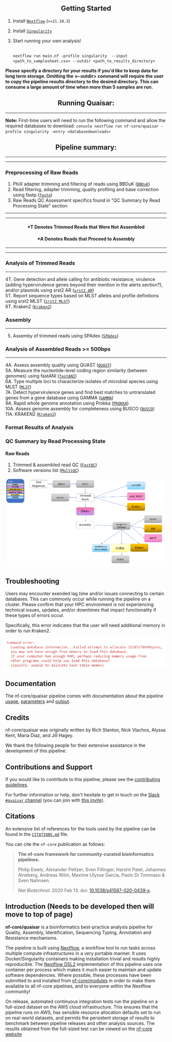 ## <div align="center"> Getting Started</div>

1. Install [`Nextflow`](https://www.nextflow.io/docs/latest/getstarted.html#installation) (`>=21.10.3`)

2. Install [`Singularity`](https://www.sylabs.io/guides/3.0/user-guide/)

4. Start running your own analysis!

    <!-- TODO nf-core: Update the example "typical command" below used to run the pipeline -->

    ```console

    nextflow run main.nf -profile singularity  --input <path_to_samplesheet.csv> --outdir <path_to_results_directory>

    ```

**Please specify a directory for your results if you'd like to keep data for long term storage. Omitting the <--outdir> command will require the user to copy the pipeline results directory to the desired directory. This can consume a large amount of time when more than 5 samples are run.**
## <div align="center">Running Quaisar:</div>
-------------------------------------------------------------------------------------------------------------------------------------------------------
**Note:** First-time users will need to run the following command and allow the required databases to download:
    ```console
    nextflow run nf-core/quaisar -profile singularity -entry <databasedownloads>
    ```

## <div align="center">Pipeline summary:</div>
-------------------------------------------------------------------------------------------------------------------------------------------------------
<!-- TODO nf-core: Fill in short bullet-pointed list of the default steps in the pipeline -->
-------------------------------------------------------------------------------------------------------------------------------------------------------
### Preprocessing of Raw Reads
1. PhiX adapter trimming and filtering of reads using BBDuK ([`BBDuK`](https://github.com/BioInfoTools/BBMap))
2. Read filtering, adapter trimming, quality profiling and base correction using fastp ([`fastp`](https://github.com/OpenGene/fastp))
3. Raw Reads QC Assessment specifics found in "QC Summary by Read Processing State" section

--------------------------------------------------------------------------------------------------------------------------------------------------------
--------------------------------------------------------------------------------------------------------------------------------------------------------
#### <div align="center">*T Denotes Trimmed Reads that Were Not Assembled</div>
#### <div align="center">*A Denotes Reads that Proceed to Assembly</div>
--------------------------------------------------------------------------------------------------------------------------------------------------------
--------------------------------------------------------------------------------------------------------------------------------------------------------

### Analysis of Trimmed Reads
--------------------------------------------------------------------------------------------------------------------------------------------------------
4T. Gene detection and allele calling for antibiotic resistance, virulence (adding hypervirulence genes beyond their mention in the alerts section?), and/or plasmids using srst2 AR ([`srst2 AR`](https://github.com/katholt/srst2)) <br>
5T. Report sequence types based on MLST alleles and profile definitions using srst2 MLST ([`srst2 MLST`](https://github.com/katholt/srst2)) <br>
6T. Kraken2 ([`Kraken2`](https://github.com/nf-core/modules/tree/master/modules/kraken2/kraken2))<br>

### Assembly
--------------------------------------------------------------------------------------------------------------------------------------------------------
5. Assemby of trimmed reads using SPAdes ([`SPAdes`](https://github.com/ablab/spades))<br>
### Analysis of Assembled Reads >= 500bps
--------------------------------------------------------------------------------------------------------------------------------------------------------
4A. Assess assembly quality using QUAST ([`QUAST`](https://github.com/ablab/quast)) <br>
5A. Measure the nucleotide-level coding region similarity (between genomes) using fastANI ([`fastANI`](https://github.com/ParBLiSS/FastANI))<br>
6A. Type multiple loci to characterize isolates of microbial species using MLST ([`MLST`](https://github.com/tseemann/mlst))<br>
7A. Detect hypervirulence genes and find best matches to untranslated genes from a gene database using GAMMA ([`GAMMA`](https://github.com/rastanton/GAMMA))<br>
9A. Rapid whole genome annotation using Prokka ([`PROKKA`](https://github.com/tseemann/prokka))<br>
10A. Assess genome assembly for completeness using BUSCO ([`BUSCO`](https://busco.ezlab.org/))<br>
11A. KRAKEN2 ([`Kraken2`](https://github.com/nf-core/modules/tree/master/modules/kraken2/kraken2))<br>



<!-- Add conditional statement to workflow nf files to differentiate-->
### Format Results of Analysis

### QC Summary by Read Processing State

<!-- TODO nf-core: Fill in short bullet-pointed list of the default steps in the pipeline -->
#### Raw Reads
1. Trimmed & assembled read QC ([`FastQC`](https://www.bioinformatics.babraham.ac.uk/projects/fastqc/))<br>
2. Software versions list ([`MultiQC`](http://multiqc.info/))

![Workflow](docs/images/coreWF.PNG)
## Troubleshooting
Users may encounter exended lag time and/or issues connecting to certain databases. This can commonly occur while running the
pipeline on a cluster. Please confirm that your HPC environment is not experiencing technical issues, updates, and/or downtimes
that impact functionality if these types of errors occur.

Specifically, this error indicates that the user will need additional memory in order to run Kraken2.

![Workflow](docs/images/k2_error.PNG)
## Documentation


The nf-core/quaisar pipeline comes with documentation about the pipeline [usage](https://nf-co.re/quaisar/usage), [parameters](https://nf-co.re/quaisar/parameters) and [output](https://nf-co.re/quaisar/output).

## Credits

nf-core/quaisar was originally written by Rich Stanton, Nick Vlachos, Alyssa Kent, Maria Diaz, and Jill Hagey.


We thank the following people for their extensive assistance in the development of this pipeline:

<!-- TODO nf-core: If applicable, make list of people who have also contributed -->

## Contributions and Support

If you would like to contribute to this pipeline, please see the [contributing guidelines](.github/CONTRIBUTING.md).

For further information or help, don't hesitate to get in touch on the [Slack `#quaisar` channel](https://nfcore.slack.com/channels/quaisar) (you can join with [this invite](https://nf-co.re/join/slack)).


## Citations

<!-- TODO nf-core: Add citation for pipeline after first release. Uncomment lines below and update Zenodo doi and badge at the top of this file. -->

<!-- If you use  nf-core/quaisar for your analysis, please cite it using the following doi: [10.5281/zenodo.XXXXXX](https://doi.org/10.5281/zenodo.XXXXXX) -->


<!-- TODO nf-core: Add bibliography of tools and data used in your pipeline -->
An extensive list of references for the tools used by the pipeline can be found in the [`CITATIONS.md`](CITATIONS.md) file.

You can cite the `nf-core` publication as follows:

> **The nf-core framework for community-curated bioinformatics pipelines.**
>
> Philip Ewels, Alexander Peltzer, Sven Fillinger, Harshil Patel, Johannes Alneberg, Andreas Wilm, Maxime Ulysse Garcia, Paolo Di Tommaso & Sven Nahnsen.
>
> _Nat Biotechnol._ 2020 Feb 13. doi: [10.1038/s41587-020-0439-x](https://dx.doi.org/10.1038/s41587-020-0439-x).


## Introduction (Needs to be developed then will move to top of page)

<!-- TODO nf-core: Write a 1-2 sentence summary of what data the pipeline is for and what it does -->

**nf-core/quaisar** is a bioinformatics best-practice analysis pipeline for Quality, Assembly, Identification, Sequencing Typing, Annotation and Resistance mechanisms.


The pipeline is built using [Nextflow](https://www.nextflow.io), a workflow tool to run tasks across multiple compute infrastructures in a very portable manner. It uses Docker/Singularity containers making installation trivial and results highly reproducible. The [Nextflow DSL2](https://www.nextflow.io/docs/latest/dsl2.html) implementation of this pipeline uses one container per process which makes it much easier to maintain and update software dependencies. Where possible, these processes have been submitted to and installed from [nf-core/modules](https://github.com/nf-core/modules) in order to make them available to all nf-core pipelines, and to everyone within the Nextflow community!

<!-- TODO nf-core: Add full-sized test dataset and amend the paragraph below if applicable -->

On release, automated continuous integration tests run the pipeline on a full-sized dataset on the AWS cloud infrastructure. This ensures that the pipeline runs on AWS, has sensible resource allocation defaults set to run on real-world datasets, and permits the persistent storage of results to benchmark between pipeline releases and other analysis sources. The results obtained from the full-sized test can be viewed on the [nf-core website](https://nf-co.re/quaisar/results)
